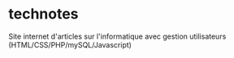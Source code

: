 # technotes
Site internet d'articles sur l'informatique avec gestion utilisateurs (HTML/CSS/PHP/mySQL/Javascript)
